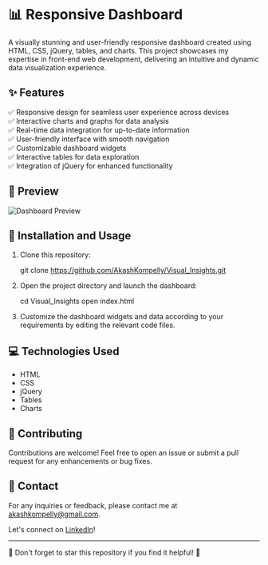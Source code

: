 # 📊 Responsive Dashboard


A visually stunning and user-friendly responsive dashboard created using HTML, CSS, jQuery, tables, and charts. This project showcases my expertise in front-end web development, delivering an intuitive and dynamic data visualization experience.

## ✨ Features

✅ Responsive design for seamless user experience across devices  
✅ Interactive charts and graphs for data analysis  
✅ Real-time data integration for up-to-date information  
✅ User-friendly interface with smooth navigation  
✅ Customizable dashboard widgets  
✅ Interactive tables for data exploration  
✅ Integration of jQuery for enhanced functionality  

## 🌄 Preview

![Dashboard Preview](https://example.com/dashboard-preview.png)

## 🚀 Installation and Usage

1. Clone this repository:  
   
   git clone https://github.com/AkashKompelly/Visual_Insights.git
   

2. Open the project directory and launch the dashboard:  
   
   cd Visual_Insights
   open index.html
   

3. Customize the dashboard widgets and data according to your requirements by editing the relevant code files.

## 💻 Technologies Used

- HTML
- CSS
- jQuery
- Tables
- Charts

## 🤝 Contributing

Contributions are welcome! Feel free to open an issue or submit a pull request for any enhancements or bug fixes.


## 📧 Contact

For any inquiries or feedback, please contact me at akashkompelly@gmail.com.

Let's connect on [LinkedIn](https://www.linkedin.com/in/akash-kompelly-7b8139243/)!

---

🌟 Don't forget to star this repository if you find it helpful! 🌟
